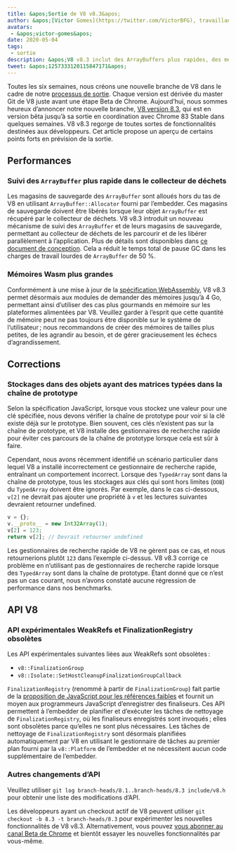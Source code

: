 ```yaml
---
title: &apos;Sortie de V8 v8.3&apos;
author: &apos;[Victor Gomes](https://twitter.com/VictorBFG), travaillant en toute sécurité depuis chez lui&apos;
avatars:
 - &apos;victor-gomes&apos;
date: 2020-05-04
tags:
 - sortie
description: &apos;V8 v8.3 inclut des ArrayBuffers plus rapides, des mémoires Wasm plus grandes et des API obsolètes.&apos;
tweet: &apos;1257333120115847171&apos;
---
```


Toutes les six semaines, nous créons une nouvelle branche de V8 dans le cadre de notre [processus de sortie](https://v8.dev/docs/release-process). Chaque version est dérivée du master Git de V8 juste avant une étape Beta de Chrome. Aujourd’hui, nous sommes heureux d’annoncer notre nouvelle branche, [V8 version 8.3](https://chromium.googlesource.com/v8/v8.git/+log/branch-heads/8.3), qui est en version bêta jusqu’à sa sortie en coordination avec Chrome 83 Stable dans quelques semaines. V8 v8.3 regorge de toutes sortes de fonctionnalités destinées aux développeurs. Cet article propose un aperçu de certains points forts en prévision de la sortie.

<!--truncate-->
## Performances

### Suivi des `ArrayBuffer` plus rapide dans le collecteur de déchets

Les magasins de sauvegarde des `ArrayBuffer` sont alloués hors du tas de V8 en utilisant `ArrayBuffer::Allocator` fourni par l’embedder. Ces magasins de sauvegarde doivent être libérés lorsque leur objet `ArrayBuffer` est récupéré par le collecteur de déchets. V8 v8.3 introduit un nouveau mécanisme de suivi des `ArrayBuffer` et de leurs magasins de sauvegarde, permettant au collecteur de déchets de les parcourir et de les libérer parallèlement à l’application. Plus de détails sont disponibles dans [ce document de conception](https://docs.google.com/document/d/1-ZrLdlFX1nXT3z-FAgLbKal1gI8Auiaya_My-a0UJ28/edit#heading=h.gfz6mi5p212e). Cela a réduit le temps total de pause GC dans les charges de travail lourdes de `ArrayBuffer` de 50 %.

### Mémoires Wasm plus grandes

Conformément à une mise à jour de la [spécification WebAssembly](https://webassembly.github.io/spec/js-api/index.html#limits), V8 v8.3 permet désormais aux modules de demander des mémoires jusqu’à 4 Go, permettant ainsi d’utiliser des cas plus gourmands en mémoire sur les plateformes alimentées par V8. Veuillez garder à l’esprit que cette quantité de mémoire peut ne pas toujours être disponible sur le système de l’utilisateur ; nous recommandons de créer des mémoires de tailles plus petites, de les agrandir au besoin, et de gérer gracieusement les échecs d’agrandissement.

## Corrections

### Stockages dans des objets ayant des matrices typées dans la chaîne de prototype

Selon la spécification JavaScript, lorsque vous stockez une valeur pour une clé spécifiée, nous devons vérifier la chaîne de prototype pour voir si la clé existe déjà sur le prototype. Bien souvent, ces clés n’existent pas sur la chaîne de prototype, et V8 installe des gestionnaires de recherche rapide pour éviter ces parcours de la chaîne de prototype lorsque cela est sûr à faire.

Cependant, nous avons récemment identifié un scénario particulier dans lequel V8 a installé incorrectement ce gestionnaire de recherche rapide, entraînant un comportement incorrect. Lorsque des `TypedArray` sont dans la chaîne de prototype, tous les stockages aux clés qui sont hors limites (`OOB`) du `TypedArray` doivent être ignorés. Par exemple, dans le cas ci-dessous, `v[2]` ne devrait pas ajouter une propriété à `v` et les lectures suivantes devraient retourner undefined.

```js
v = {};
v.__proto__ = new Int32Array(1);
v[2] = 123;
return v[2]; // Devrait retourner undefined
```

Les gestionnaires de recherche rapide de V8 ne gèrent pas ce cas, et nous retournerions plutôt `123` dans l’exemple ci-dessus. V8 v8.3 corrige ce problème en n’utilisant pas de gestionnaires de recherche rapide lorsque des `TypedArray` sont dans la chaîne de prototype. Étant donné que ce n’est pas un cas courant, nous n’avons constaté aucune régression de performance dans nos benchmarks.

## API V8

### API expérimentales WeakRefs et FinalizationRegistry obsolètes

Les API expérimentales suivantes liées aux WeakRefs sont obsolètes :

- `v8::FinalizationGroup`
- `v8::Isolate::SetHostCleanupFinalizationGroupCallback`

`FinalizationRegistry` (renommé à partir de `FinalizationGroup`) fait partie de la [proposition de JavaScript pour les références faibles](https://v8.dev/features/weak-references) et fournit un moyen aux programmeurs JavaScript d’enregistrer des finaliseurs. Ces API permettent à l’embedder de planifier et d’exécuter les tâches de nettoyage de `FinalizationRegistry`, où les finaliseurs enregistrés sont invoqués ; elles sont obsolètes parce qu’elles ne sont plus nécessaires. Les tâches de nettoyage de `FinalizationRegistry` sont désormais planifiées automatiquement par V8 en utilisant le gestionnaire de tâches au premier plan fourni par la `v8::Platform` de l’embedder et ne nécessitent aucun code supplémentaire de l’embedder.

### Autres changements d’API

Veuillez utiliser `git log branch-heads/8.1..branch-heads/8.3 include/v8.h` pour obtenir une liste des modifications d’API.

Les développeurs ayant un checkout actif de V8 peuvent utiliser `git checkout -b 8.3 -t branch-heads/8.3` pour expérimenter les nouvelles fonctionnalités de V8 v8.3. Alternativement, vous pouvez [vous abonner au canal Beta de Chrome](https://www.google.com/chrome/browser/beta.html) et bientôt essayer les nouvelles fonctionnalités par vous-même.
